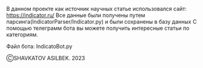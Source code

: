 В данном проекте как источник научных статье использовался сайт: https://indicator.ru/
Все данные были получены путем парсинга(IndicatorParser/Indicator.py) и были сохранены в базу данных
С помощью телеграмм бота вы можете получить интересные статьи по категориям.

Файл бота: IndicatoBot.py

ⒸSHAVKATOV ASILBEK. 2023

